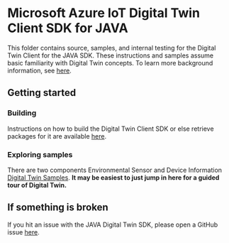 # Microsoft Azure IoT Digital Twin Client SDK for JAVA

This folder contains source, samples, and internal testing for the Digital Twin Client for the JAVA SDK.
These instructions and samples assume basic familiarity with Digital Twin concepts.  To learn more background information, see [here](https://aka.ms/iotpnpdocs).

## Getting started
### Building
Instructions on how to build the Digital Twin Client SDK or else retrieve packages for it are available [here](./doc/building_sdk.md). 

### Exploring samples
There are two components Environmental Sensor and Device Information [Digital Twin Samples](https://github.com/Azure-Samples/azure-iot-samples-java/tree/master/digital-twin/Samples). **It may be easiest to just jump in here for a guided tour of Digital Twin.**

## If something is broken
If you hit an issue with the JAVA Digital Twin SDK, please open a GitHub issue [here](https://github.com/Azure/azure-iot-sdk-java/issues).